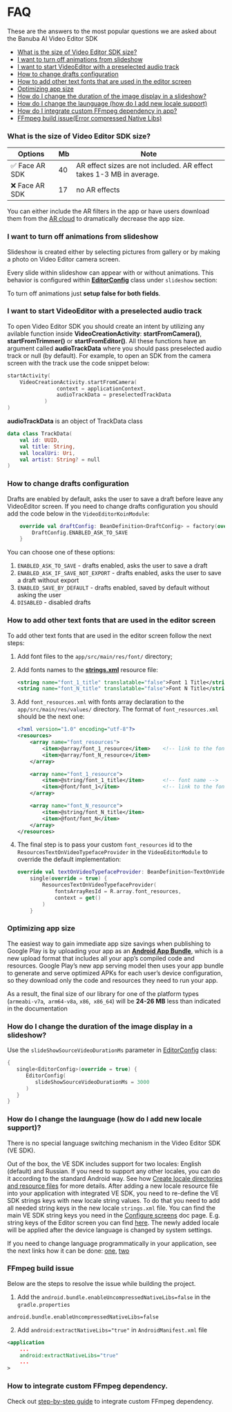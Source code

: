 # FAQ  
These are the answers to the most popular questions we are asked about the Banuba AI Video Editor SDK

- [What is the size of Video Editor SDK size?](#What-is-the-size-of-Video-Editor-SDK-size?)
- [I want to turn off animations from slideshow](#i-want-to-turn-off-animations-from-slideshow)
- [I want to start VideoEditor with a preselected audio track](#i-want-to-start-videoEditor-with-a-preselected-audio-track)
- [How to change drafts configuration](#how-to-change-drafts-configuration)
- [How to add other text fonts that are used in the editor screen](#how-to-add-other-text-fonts-that-are-used-in-the-editor-screen)
- [Optimizing app size](#optimizing-app-size)
- [How do I change the duration of the image display in a slideshow?](#how-do-I-change-the-duration-of-the-image-display-in-a-slideshow)
- [How do I change the launguage (how do I add new locale support)](#how-do-I-change-the-launguage-how-do-I-add-new-locale-support)
- [How do I integrate custom FFmpeg dependency in app?](#how-to-integrate-custom-ffmpeg-dependency)
- [FFmpeg build issue(Error compressed Native Libs)](#FFmpeg-build-issue)

### What is the size of Video Editor SDK size?
| Options | Mb  | Note |
| -------- |-----| ----- |
| :white_check_mark: Face AR SDK  | 40  | AR effect sizes are not included. AR effect takes 1-3 MB in average.
| :x: Face AR SDK | 17  | no AR effects  |  

You can either include the AR filters in the app or have users download them from the [AR cloud](#Configure-AR-cloud) to dramatically decrease the app size.

### I want to turn off animations from slideshow

Slideshow is created either by selecting pictures from gallery or by making a photo on Video Editor camera screen.

Every slide within slideshow can appear with or without animations. This behavior is configured within [**EditorConfig**](config_videoeditor.md#slideshow) class under ```slideshow``` section:

To turn off animations just **setup false for both fields**.

### I want to start VideoEditor with a preselected audio track

To open Video Editor SDK you should create an intent by utilizing any avilable function inside **VideoCreationActivity**: **startFromCamera()**, **startFromTrimmer()** or **startFromEditor()**. All these functions have an argument called **audioTrackData** where you should pass preselected audio track or null (by default). For example, to open an SDK from the camera screen with the track use the code snippet below:

```kotlin
startActivity(
    VideoCreationActivity.startFromCamera(
                context = applicationContext,
                audioTrackData = preselectedTrackData
            )
)
```
**audioTrackData** is an object of TrackData class

```kotlin
data class TrackData(
    val id: UUID,
    val title: String,
    val localUri: Uri,
    val artist: String? = null
)
```

### How to change drafts configuration

Drafts are enabled by default, asks the user to save a draft before leave any VideoEditor screen. If you need to change drafts configuration you should add the code below in the `VideoEditorKoinModule`:

 ```kotlin
     override val draftConfig: BeanDefinition<DraftConfig> = factory(override = true) {
         DraftConfig.ENABLED_ASK_TO_SAVE
     }
 ```

You can choose one of these options:
1. `ENABLED_ASK_TO_SAVE` - drafts enabled, asks the user to save a draft
2. `ENABLED_ASK_IF_SAVE_NOT_EXPORT` - drafts enabled, asks the user to save a draft without export
3. `ENABLED_SAVE_BY_DEFAULT` - drafts enabled, saved by default without asking the user
4. `DISABLED` - disabled drafts

 ### How to add other text fonts that are used in the editor screen

To add other text fonts that are used in the editor screen follow the next steps:

1. Add font files to the `app/src/main/res/font/` directory;

2. Add fonts names to the [**strings.xml**](../app/src/main/res/values/strings.xml) resource file:
    ```xml
    <string name="font_1_title" translatable="false">Font 1 Title</string>
    <string name="font_N_title" translatable="false">Font N Title</string>
    ```

3. Add `font_resources.xml` with fonts array declaration to the `app/src/main/res/values/` directory. The format of `font_resources.xml` should be the next one:
    ```xml
    <?xml version="1.0" encoding="utf-8"?>
    <resources>
        <array name="font_resources">
            <item>@array/font_1_resource</item>    <!-- link to the font description array -->
            <item>@array/font_N_resource</item>
        </array>

        <array name="font_1_resource">
            <item>@string/font_1_title</item>      <!-- font name -->
            <item>@font/font_1</item>              <!-- link to the font file -->
        </array>

        <array name="font_N_resource">
            <item>@string/font_N_title</item>
            <item>@font/font_N</item>
        </array>
    </resources>
    ```

4. The final step is to pass your custom `font_resources` id to the `ResourcesTextOnVideoTypefaceProvider` in the ```VideoEditorModule``` to override the default implementation:

    ```kotlin
    override val textOnVideoTypefaceProvider: BeanDefinition<TextOnVideoTypefaceProvider> =
        single(override = true) {
            ResourcesTextOnVideoTypefaceProvider(
                fontsArrayResId = R.array.font_resources,
                context = get()
            )
        }
    ```

### Optimizing app size

The easiest way to gain immediate app size savings when publishing to Google Play is by uploading your app as an [**Android App Bundle**](https://developer.android.com/guide/app-bundle), which is a new upload format that includes all your app’s compiled code and resources. Google Play’s new app serving model then uses your app bundle to generate and serve optimized APKs for each user’s device configuration, so they download only the code and resources they need to run your app.

As a result, the final size of our library for one of the platform types (`armeabi-v7a`,` arm64-v8a`, `x86`,` x86_64`) will be **24-26 MB** less than indicated in the documentation

### How do I change the duration of the image display in a slideshow?

Use the ```slideShowSourceVideoDurationMs``` parameter in [EditorConfig](config_videoeditor.md) class:

```kotlin
{
   single<EditorConfig>(override = true) {
      EditorConfig(
         slideShowSourceVideoDurationMs = 3000
      )
   }
}
```

### How do I change the launguage (how do I add new locale support)?

There is no special language switching mechanism in the Video Editor SDK (VE SDK).

Out of the box, the VE SDK includes support for two locales: English (default) and Russian. If you need to support any other locales, you can do it according to the standard Android way. See how [Create locale directories and resource files](https://developer.android.com/training/basics/supporting-devices/languages#CreateDirs) for more details. After adding a new locale resource file into your application with integrated VE SDK, you need to re-define the VE SDK strings keys with new locale string values.
To do that you need to add all needed string keys in the new locale `strings.xml` file. You can find the main VE SDK string keys you need in the [Configure screens](advanced_integration.md#configure-screens) doc page. E.g. string keys of the Editor screen you can find [here](editor_styles.md#string-resources).
The newly added locale will be applied after the device language is changed by system settings.

If you need to change language programmatically in your application, see the next links how it can be done:
[one](https://www.geeksforgeeks.org/how-to-change-the-whole-app-language-in-android-programmatically/),
[two](https://medium.com/swlh/android-app-specific-language-change-programmatically-using-kotlin-d650a5392220)


### FFmpeg build issue
Below are the steps to resolve the issue while building the project.
1. Add the ```android.bundle.enableUncompressedNativeLibs=false``` in the ```gradle.properties```

``` properties
android.bundle.enableUncompressedNativeLibs=false
```

2. Add ```android:extractNativeLibs="true"``` in ```AndroidManifest.xml``` file
``` xml
<application
    ...
    android:extractNativeLibs="true"
    ...
>
```

### How to integrate custom FFmpeg dependency.
Check out [step-by-step guide](ffmpeg_dependency.md) to integrate custom FFmpeg dependency.
